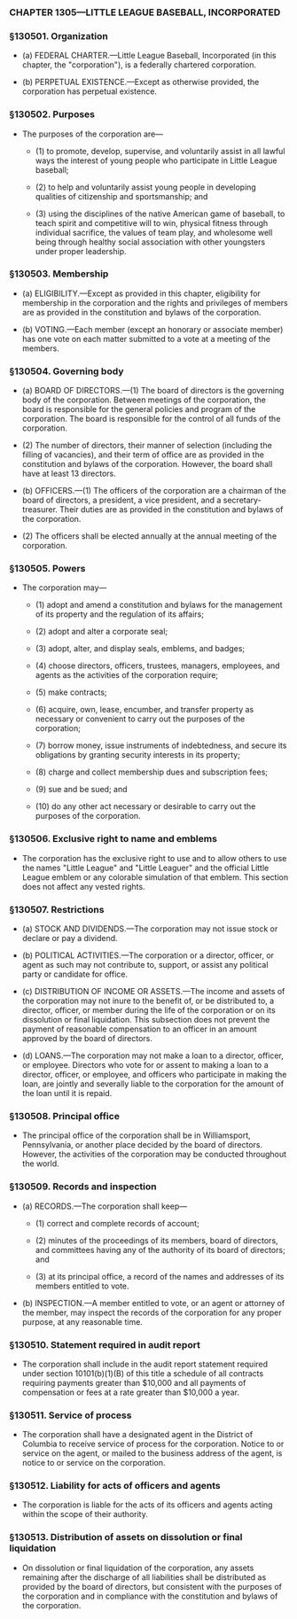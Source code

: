 ### **CHAPTER 1305—LITTLE LEAGUE BASEBALL, INCORPORATED**

### §130501. Organization
* (a) FEDERAL CHARTER.—Little League Baseball, Incorporated (in this chapter, the "corporation"), is a federally chartered corporation.

* (b) PERPETUAL EXISTENCE.—Except as otherwise provided, the corporation has perpetual existence.

### §130502. Purposes
* The purposes of the corporation are—

  * (1) to promote, develop, supervise, and voluntarily assist in all lawful ways the interest of young people who participate in Little League baseball;

  * (2) to help and voluntarily assist young people in developing qualities of citizenship and sportsmanship; and

  * (3) using the disciplines of the native American game of baseball, to teach spirit and competitive will to win, physical fitness through individual sacrifice, the values of team play, and wholesome well being through healthy social association with other youngsters under proper leadership.

### §130503. Membership
* (a) ELIGIBILITY.—Except as provided in this chapter, eligibility for membership in the corporation and the rights and privileges of members are as provided in the constitution and bylaws of the corporation.

* (b) VOTING.—Each member (except an honorary or associate member) has one vote on each matter submitted to a vote at a meeting of the members.

### §130504. Governing body
* (a) BOARD OF DIRECTORS.—(1) The board of directors is the governing body of the corporation. Between meetings of the corporation, the board is responsible for the general policies and program of the corporation. The board is responsible for the control of all funds of the corporation.

* (2) The number of directors, their manner of selection (including the filling of vacancies), and their term of office are as provided in the constitution and bylaws of the corporation. However, the board shall have at least 13 directors.

* (b) OFFICERS.—(1) The officers of the corporation are a chairman of the board of directors, a president, a vice president, and a secretary-treasurer. Their duties are as provided in the constitution and bylaws of the corporation.

* (2) The officers shall be elected annually at the annual meeting of the corporation.

### §130505. Powers
* The corporation may—

  * (1) adopt and amend a constitution and bylaws for the management of its property and the regulation of its affairs;

  * (2) adopt and alter a corporate seal;

  * (3) adopt, alter, and display seals, emblems, and badges;

  * (4) choose directors, officers, trustees, managers, employees, and agents as the activities of the corporation require;

  * (5) make contracts;

  * (6) acquire, own, lease, encumber, and transfer property as necessary or convenient to carry out the purposes of the corporation;

  * (7) borrow money, issue instruments of indebtedness, and secure its obligations by granting security interests in its property;

  * (8) charge and collect membership dues and subscription fees;

  * (9) sue and be sued; and

  * (10) do any other act necessary or desirable to carry out the purposes of the corporation.

### §130506. Exclusive right to name and emblems
* The corporation has the exclusive right to use and to allow others to use the names "Little League" and "Little Leaguer" and the official Little League emblem or any colorable simulation of that emblem. This section does not affect any vested rights.

### §130507. Restrictions
* (a) STOCK AND DIVIDENDS.—The corporation may not issue stock or declare or pay a dividend.

* (b) POLITICAL ACTIVITIES.—The corporation or a director, officer, or agent as such may not contribute to, support, or assist any political party or candidate for office.

* (c) DISTRIBUTION OF INCOME OR ASSETS.—The income and assets of the corporation may not inure to the benefit of, or be distributed to, a director, officer, or member during the life of the corporation or on its dissolution or final liquidation. This subsection does not prevent the payment of reasonable compensation to an officer in an amount approved by the board of directors.

* (d) LOANS.—The corporation may not make a loan to a director, officer, or employee. Directors who vote for or assent to making a loan to a director, officer, or employee, and officers who participate in making the loan, are jointly and severally liable to the corporation for the amount of the loan until it is repaid.

### §130508. Principal office
* The principal office of the corporation shall be in Williamsport, Pennsylvania, or another place decided by the board of directors. However, the activities of the corporation may be conducted throughout the world.

### §130509. Records and inspection
* (a) RECORDS.—The corporation shall keep—

  * (1) correct and complete records of account;

  * (2) minutes of the proceedings of its members, board of directors, and committees having any of the authority of its board of directors; and

  * (3) at its principal office, a record of the names and addresses of its members entitled to vote.


* (b) INSPECTION.—A member entitled to vote, or an agent or attorney of the member, may inspect the records of the corporation for any proper purpose, at any reasonable time.

### §130510. Statement required in audit report
* The corporation shall include in the audit report statement required under section 10101(b)(1)(B) of this title a schedule of all contracts requiring payments greater than $10,000 and all payments of compensation or fees at a rate greater than $10,000 a year.

### §130511. Service of process
* The corporation shall have a designated agent in the District of Columbia to receive service of process for the corporation. Notice to or service on the agent, or mailed to the business address of the agent, is notice to or service on the corporation.

### §130512. Liability for acts of officers and agents
* The corporation is liable for the acts of its officers and agents acting within the scope of their authority.

### §130513. Distribution of assets on dissolution or final liquidation
* On dissolution or final liquidation of the corporation, any assets remaining after the discharge of all liabilities shall be distributed as provided by the board of directors, but consistent with the purposes of the corporation and in compliance with the constitution and bylaws of the corporation.